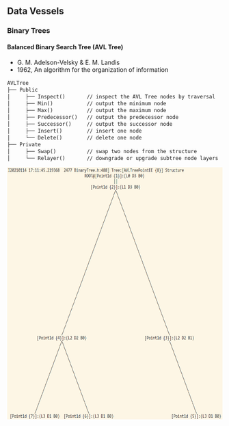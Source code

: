 ## Data Vessels
### Binary Trees
#### Balanced Binary Search Tree (AVL Tree)
+ G. M. Adelson-Velsky & E. M. Landis
+ 1962, An algorithm for the organization of information

```
AVLTree
├── Public
│     ├── Inspect()       // inspect the AVL Tree nodes by traversal  
│     ├── Min()           // output the minimum node
│     ├── Max()           // output the maximum node
│     ├── Predecessor()   // output the predecessor node
│     ├── Successor()     // output the successor node
│     ├── Insert()        // insert one node
│     └── Delete()        // delete one node
├── Private
│     ├── Swap()          // swap two nodes from the structure
│     └── Relayer()       // downgrade or upgrade subtree node layers
```

<div align=center>
<img src="https://github.com/ChenZhouUC/GeoChain/blob/master/assets/AVL.png" alt="AVL" width="600" height="590" align="center"/>
</div>